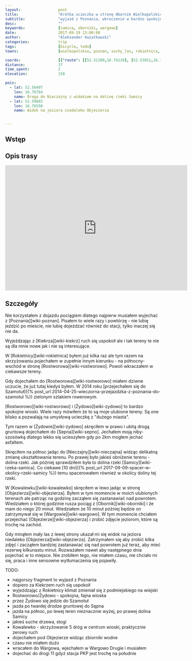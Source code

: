 ```yaml
---
layout:                 post
title:                  "Krótka ucieczka w stronę Obornik Wielkopolskich"
subtitle:               "wyjazd z Poznania, wkroczenie w bardzo spokojne wioski i ponowne spotkanie z Doliną Samicy"
desc:                   ""
keywords:               [samica, oborniki, wargowo]
date:                   2017-09-19 13:00:00
author:                 "Aleksander Kwiatkowski"
categories:             trip
tags:                   [bicycle, todo]
towns:                  [wielkopolskie, poznan, suchy_las, rokietnica, oborniki]

coords:                 [{"route": [[52.51209,16.74139], [52.53851,16.75984], [52.54718,16.75401], [52.55182,16.77435], [52.58177,16.75855], [52.59058,16.77933], [52.59767,16.76516], [52.59053,16.77967], [52.58344,16.78765], [52.58844,16.82653], [52.58088,16.82782], [52.58020,16.82310]], "type": "bicycle"}]
distance:               37
time_spent:             2
elevation:              158  

pois:
  - lat: 52.56497
    lon: 16.76764
    name: Droga do Nieczajny z widokiem na dolinę rzeki Samicy
  - lat: 52.59683
    lon: 16.76550
    name: Widok na jeziora niedaleko Objezierza


---
```



Wstęp
-----


Opis trasy
----------

<iframe height='405' width='590' frameborder='0' allowtransparency='true' scrolling='no' src='https://www.strava.com/activities/1179175484/embed/0e24c183987c1cf44cb33be6066a782504bc2578'></iframe>

Szczegóły
---------

Nie korzystałem z dojazdu pociągiem dlatego najpierw musiałem wyjechać z
[Poznania][wiki-poznan]. Pisałem to wiele razy i powtórzę - nie lubię jeździć
po mieście, nie lubię dojeżdzać również do stacji, tylko inaczej się nie da.

Wyjeżdzając z [Kiekrza][wiki-kiekrz] ruch się uspokoił ale i tak tereny te nie
są dla mnie nowe jak i nie są interesujące.

W [Rokietnicy][wiki-rokietnica] byłem już kilka raz ale tym razem na skrzyżowaniu
pojechałem w zupełnie innym kierunku - na północny-wschód w stronę
[Rostworowa][wiki-rostworowo]. Powoli wkraczałem w ciekawsze tereny.

Gdy dojechałem do [Rostworowa][wiki-rostworowo] miałem dziwne uczucie, że już tutaj
kiedyś byłem. W 2014 roku
[przejechałem się do Szamotuł]({% post_url 2014-04-25-wieczorna-przejazdzka-z-poznania-do-szamotul %})
zielonym szlakiem rowerowym.

[Rostworowo][wiki-rostworowo] i [Żydowo][wiki-zydowo] to bardzo spokojne wioski.
Wiele razy mówiłem że to są moje ulubione tereny. Są one blisko a pozwalają
na umysłową ucieczkę z "dużego miasta".

Tym razem w [Żydowie][wiki-zydowo] skręciłem w prawo i ubitą drogą gruntową dojechałem
do [Sepna][wiki-sepno]. Jechałem moją niby-szosówką dlatego lekko się ucieszyłem
gdy po 2km mogłem jechać asfaltem.

Skręciłem na północ jadąc do [Nieczajny][wiki-nieczajna] widząc delikatną zmianę
ukształtowania terenu. Po prawej było jakieś obniżenie terenu - dolina rzeki. Jak
później sprawdziłem była to dolina rzeki [Samicy][wiki-rzeka-samica].
Co ciekawe
[10 dni]({% post_url 2017-09-09-spacer-w-okolicy-rzeki-samicy %})
temu spacerowałem również w okolicy doliny tej rzeki.

W [Kowalewku][wiki-kowalewko] skręciłem w lewo jadąc w stronę [Objezierza][wiki-objezierza].
Byłem w tym momencie w moich ulubionych terenach ale patrząc na godzinę
zacząłem się zastanawiać nad powrotem. Wiedziałem o której godzinie rusza
pociąg z [Obornik][wiki-oborniki] i że mam do niego 20 minut. Wiedziałem że
10 minut później będzie on zatrzymywał się w [Wargowie][wiki-wargowo].
W tym momencie
chciałem przejechać [Objezierze][wiki-objezierza] i zrobić zdjęcie
jeziorom, które są trochę na zachód.

Gdy minąłem mały las z lewej strony ukazał mi się widok na jeziora
niedaleko [Objezierza][wiki-objezierza]. Zatrzymałem się aby zrobić kilka zdjęć
i zacząłem bardziej zastanawiać się nad powrotem już teraz, aby mieć rezerwę
kilkunastu minut. Rozważałem nawet aby następnego dnia pojechać w to miejsce.
Nie zrobiłem tego, nie miałem czasu, nie chciało mi się, praca i inne sensowne
wytłumaczenia się pojawiły.




TODO:

* najgorszy fragment to wyjazd z Poznania
* dopiero za Kiekrzem ruch się uspokoił
* wyjeżdzając z Rokietnicy klimat zmieniał się z podmiejskiego na wiejski
* Rostworowo/Żydowo - spokojna, fajna wioska
* przez Żydowo się jedzie do Szamotuł
* jazda po twardej drodze gruntowej do Sępna
* jazda na północ, po lewej teren nieznacznie wyżej, po prawej dolina Samicy
* jakieś suche drzewa, stogi
* Kowalewko - skrzyżowanie 5 dróg w centrum wioski, praktycznie zerowy ruch
* dojechałem pod Objezierze widząc zbiorniki wodne
* czasu nie miałem dużo
* wracałem do Wargowa, wjechałem w Wargowo Drugie i musiałem
* dojechać do drogi 11 gdyż stacja PKP jest trochę na południe
